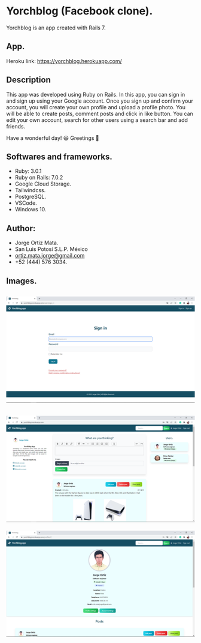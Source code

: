 # Yorchblog (Facebook clone).

Yorchblog is an app created with Rails 7.

## App.

Heroku link: https://yorchblog.herokuapp.com/

## Description

This app was developed using Ruby on Rails.
In this app, you can sign in and sign up using your
Google account. Once you sign up and confirm your account, 
you will create your own profile and upload a profile photo. 
You will be able to create posts, comment posts and click 
in like button.
You can edit your own account, search for other users using 
a search bar and add friends.

Have a wonderful day! :smiley:
Greetings :love_you_gesture:

## Softwares and frameworks.

* Ruby: 3.0.1
* Ruby on Rails: 7.0.2
* Google Cloud Storage.
* Tailwindcss.
* PostgreSQL.
* VSCode.
* Windows 10.

## Author:

* Jorge Ortiz Mata.
* San Luis Potosí S.L.P. México
* ortiz.mata.jorge@gmail.com
* +52 (444) 576 3034.

## Images.

![](app/assets/images/Yorchblog-1.PNG)
-----
![](app/assets/images/Yorchblog-2.PNG)
-----
![](app/assets/images/Yorchblog-3.PNG)
